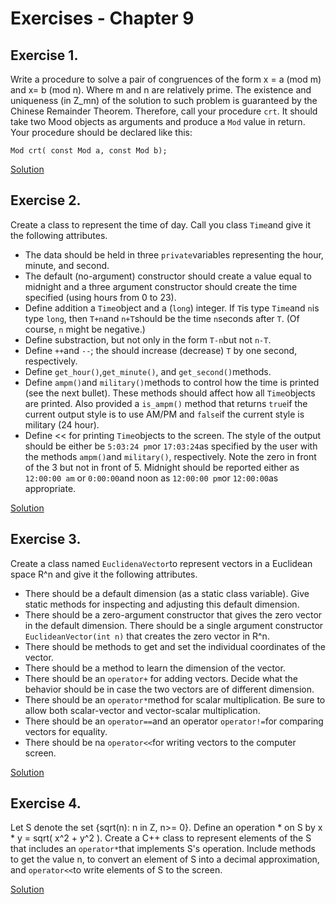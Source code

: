 # Exercises - Chapter 9

## Exercise 1.

Write a procedure to solve a pair of congruences of the form x = a (mod m) and x= b (mod n).
Where m and n are relatively prime.
The existence and uniqueness (in Z_mn) of the solution to such problem is guaranteed by the Chinese Remainder Theorem.
Therefore, call your procedure ```crt```. 
It should take two Mood  objects as arguments and produce a ```Mod``` value in return.
Your procedure should be declared like this:


```
Mod crt( const Mod a, const Mod b);
```

[Solution](C9E1/) 

## Exercise 2.

Create a class to represent the time of day. Call you class ```Time```and give it the following attributes.

* The data should be held in three ```private```variables representing the hour, minute, and second.
* The default (no-argument) constructor should create a value equal to midnight and a three argument constructor should create the time specified (using hours from 0 to 23).
* Define addition a ```Time```object and a (```long```) integer. If ```T```is type ```Time```and ```n```is type ```long```, then ```T+n```and ```n+T```should be the time ```n```seconds after ```T```. (Of course, ```n``` might be negative.)
* Define substraction, but not only in the form ```T-n```but not ```n-T```.
* Define ```++```and ```--```; the should increase (decrease) ```T``` by one second, respectively.
* Define ```get_hour()```,```get_minute()```, and ```get_second()```methods.
* Define ```ampm()```and ```military()```methods to control how the time is printed (see the next bullet). These methods should affect how all ```Time```objects are printed. Also provided a ```is_ampm()``` method that returns ```true```if the current output style is to use AM/PM and ```false```if the current style is military (24 hour).
* Define << for printing ```Time```objects to the screen. The style of the output should be either be ```5:03:24 pm```or ```17:03:24```as specified by the user with the methods ```ampm()```and ```military()```, respectively. Note the zero in front of the 3 but not in front of 5. Midnight should be reported either as ```12:00:00 am``` or ```0:00:00```and noon as ```12:00:00 pm```or ```12:00:00```as appropriate.

[Solution](C9E2/)


## Exercise 3.

Create a class named ```EuclidenaVector```to  represent vectors in a Euclidean space R^n and give it the following attributes.

* There should be a default dimension (as a static class variable). Give static methods for inspecting and adjusting this default dimension.
* There should be a zero-argument constructor that gives the zero vector in the default dimension. There should be a single argument constructor ```EuclideanVector(int n)``` that creates the zero vector in R^n.
* There should be methods to get and set the individual coordinates of the vector.
* There should be a method to learn the dimension of the vector.
* There should be an ```operator+``` for adding vectors. Decide what the behavior should be in case the two vectors are of different dimension.
* There should be an ```operator*```method for scalar multiplication. Be sure to allow both scalar-vector and vector-scalar multiplication.
* There should be an ```operator==```and an operator ```operator!=```for comparing vectors for equality.
* There should be na ```operator<<```for writing vectors to the computer screen.

[Solution](C9E3/)

## Exercise 4.

Let S denote the set {sqrt(n): n in Z, n>= 0}. Define an operation * on S by x * y = sqrt( x^2 + y^2 ). Create a C++ class to represent elements of the S that includes an ```operator*```that implements S's operation.
Include methods to get the value n, to convert an element of S into a decimal approximation, and ```operator<<```to write elements of S to the screen.

[Solution](C9E4/)
